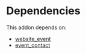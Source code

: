 # Dependencies

This addon depends on:

- [website_event](https://github.com/bringout/oca-ocb-website/tree/bd6600a1205eb4c26e7f290fe92240c883985125/odoo-bringout-oca-ocb-website_event)
- [event_contact](https://github.com/bringout/oca-mrp)
